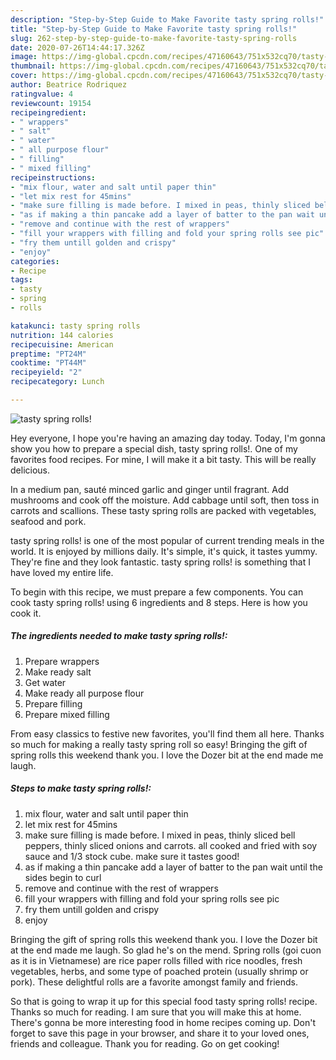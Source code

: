 ```yaml
---
description: "Step-by-Step Guide to Make Favorite tasty spring rolls!"
title: "Step-by-Step Guide to Make Favorite tasty spring rolls!"
slug: 262-step-by-step-guide-to-make-favorite-tasty-spring-rolls
date: 2020-07-26T14:44:17.326Z
image: https://img-global.cpcdn.com/recipes/47160643/751x532cq70/tasty-spring-rolls-recipe-main-photo.jpg
thumbnail: https://img-global.cpcdn.com/recipes/47160643/751x532cq70/tasty-spring-rolls-recipe-main-photo.jpg
cover: https://img-global.cpcdn.com/recipes/47160643/751x532cq70/tasty-spring-rolls-recipe-main-photo.jpg
author: Beatrice Rodriquez
ratingvalue: 4
reviewcount: 19154
recipeingredient:
- " wrappers"
- " salt"
- " water"
- " all purpose flour"
- " filling"
- " mixed filling"
recipeinstructions:
- "mix flour, water and salt until paper thin"
- "let mix rest for 45mins"
- "make sure filling is made before. I mixed in peas, thinly sliced bell peppers, thinly sliced onions and carrots. all cooked and fried with soy sauce and 1/3 stock cube. make sure it tastes good!"
- "as if making a thin pancake add a layer of batter to the pan wait until the sides begin to curl"
- "remove and continue with the rest of wrappers"
- "fill your wrappers with filling and fold your spring rolls see pic"
- "fry them untill golden and crispy"
- "enjoy"
categories:
- Recipe
tags:
- tasty
- spring
- rolls

katakunci: tasty spring rolls 
nutrition: 144 calories
recipecuisine: American
preptime: "PT24M"
cooktime: "PT44M"
recipeyield: "2"
recipecategory: Lunch

---
```



![tasty spring rolls!](https://img-global.cpcdn.com/recipes/47160643/751x532cq70/tasty-spring-rolls-recipe-main-photo.jpg)

Hey everyone, I hope you're having an amazing day today. Today, I'm gonna show you how to prepare a special dish, tasty spring rolls!. One of my favorites food recipes. For mine, I will make it a bit tasty. This will be really delicious.

In a medium pan, sauté minced garlic and ginger until fragrant. Add mushrooms and cook off the moisture. Add cabbage until soft, then toss in carrots and scallions. These tasty spring rolls are packed with vegetables, seafood and pork.

tasty spring rolls! is one of the most popular of current trending meals in the world. It is enjoyed by millions daily. It's simple, it's quick, it tastes yummy. They're fine and they look fantastic. tasty spring rolls! is something that I have loved my entire life.


To begin with this recipe, we must prepare a few components. You can cook tasty spring rolls! using 6 ingredients and 8 steps. Here is how you cook it.

<!--inarticleads1-->

##### The ingredients needed to make tasty spring rolls!:

1. Prepare  wrappers
1. Make ready  salt
1. Get  water
1. Make ready  all purpose flour
1. Prepare  filling
1. Prepare  mixed filling


From easy classics to festive new favorites, you&#39;ll find them all here. Thanks so much for making a really tasty spring roll so easy! Bringing the gift of spring rolls this weekend thank you. I love the Dozer bit at the end made me laugh. 

<!--inarticleads2-->

##### Steps to make tasty spring rolls!:

1. mix flour, water and salt until paper thin
1. let mix rest for 45mins
1. make sure filling is made before. I mixed in peas, thinly sliced bell peppers, thinly sliced onions and carrots. all cooked and fried with soy sauce and 1/3 stock cube. make sure it tastes good!
1. as if making a thin pancake add a layer of batter to the pan wait until the sides begin to curl
1. remove and continue with the rest of wrappers
1. fill your wrappers with filling and fold your spring rolls see pic
1. fry them untill golden and crispy
1. enjoy


Bringing the gift of spring rolls this weekend thank you. I love the Dozer bit at the end made me laugh. So glad he&#39;s on the mend. Spring rolls (goi cuon as it is in Vietnamese) are rice paper rolls filled with rice noodles, fresh vegetables, herbs, and some type of poached protein (usually shrimp or pork). These delightful rolls are a favorite amongst family and friends. 

So that is going to wrap it up for this special food tasty spring rolls! recipe. Thanks so much for reading. I am sure that you will make this at home. There's gonna be more interesting food in home recipes coming up. Don't forget to save this page in your browser, and share it to your loved ones, friends and colleague. Thank you for reading. Go on get cooking!
